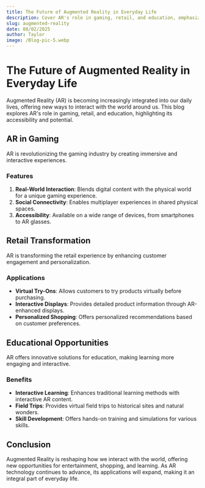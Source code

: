 ```yaml
---
title: The Future of Augmented Reality in Everyday Life
description: Cover AR's role in gaming, retail, and education, emphasizing its accessibility.
slug: augmented-reality
date: 08/02/2025
author: Taylor
image: /Blog-pic-5.webp
---
```


# The Future of Augmented Reality in Everyday Life

Augmented Reality (AR) is becoming increasingly integrated into our daily lives, offering new ways to interact with the world around us. This blog explores AR's role in gaming, retail, and education, highlighting its accessibility and potential.

## AR in Gaming

AR is revolutionizing the gaming industry by creating immersive and interactive experiences.

### Features

1. **Real-World Interaction**: Blends digital content with the physical world for a unique gaming experience.
2. **Social Connectivity**: Enables multiplayer experiences in shared physical spaces.
3. **Accessibility**: Available on a wide range of devices, from smartphones to AR glasses.

## Retail Transformation

AR is transforming the retail experience by enhancing customer engagement and personalization.

### Applications

- **Virtual Try-Ons**: Allows customers to try products virtually before purchasing.
- **Interactive Displays**: Provides detailed product information through AR-enhanced displays.
- **Personalized Shopping**: Offers personalized recommendations based on customer preferences.

## Educational Opportunities

AR offers innovative solutions for education, making learning more engaging and interactive.

### Benefits

- **Interactive Learning**: Enhances traditional learning methods with interactive AR content.
- **Field Trips**: Provides virtual field trips to historical sites and natural wonders.
- **Skill Development**: Offers hands-on training and simulations for various skills.

## Conclusion

Augmented Reality is reshaping how we interact with the world, offering new opportunities for entertainment, shopping, and learning. As AR technology continues to advance, its applications will expand, making it an integral part of everyday life.
